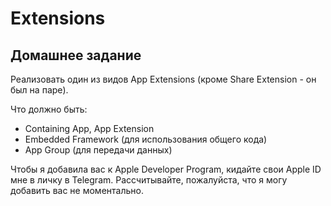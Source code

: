 # Extensions

## Домашнее задание

Реализовать один из видов App Extensions (кроме Share Extension - он был на паре).

Что должно быть:
- Containing App, App Extension
- Embedded Framework (для использования общего кода)
- App Group (для передачи данных)

Чтобы я добавила вас к Apple Developer Program, кидайте свои Apple ID мне в личку в Telegram.
Рассчитывайте, пожалуйста, что я могу добавить вас не моментально.
